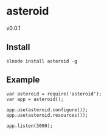 # asteroid
v0.0.1

## Install

    slnode install asteroid -g
    
## Example

    var asteroid = require('asteroid');
    var app = asteroid();

    app.use(asteroid.configure());
    app.use(asteroid.resources());

    app.listen(3000);
